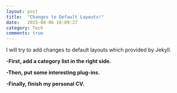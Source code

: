 ```yaml
---
layout: post
title:  "Changes to Default Layouts!"
date:   2015-08-06 16:09:37
category: Tech
comments: true
---
```

I will try to add changes to default layouts which provided by Jekyll.


**-First, add a category list in the right side.**

**-Then, put some interesting plug-ins.**

**-Finally, finish my personal CV.**
